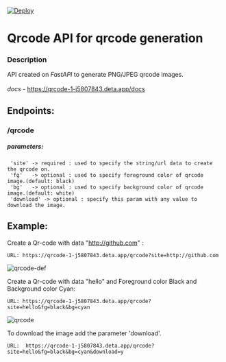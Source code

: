[![Deploy](https://button.deta.dev/1/svg)](https://deta.sh/)
# Qrcode API for qrcode generation

### Description

API created on _FastAPI_ to generate PNG/JPEG qrcode images. <br><br>
*docs* - https://qrcode-1-j5807843.deta.app/docs


## Endpoints:

### /qrcode 
<h5> parameters: </h5>

```
 'site' -> required : used to specify the string/url data to create the qrcode on. 
 'fg'   -> optional : used to specify foreground color of qrcode image.(default: black)
 'bg'   -> optional : used to specify background color of qrcode image.(default: white)
 'download' -> optional : specify this param with any value to download the image. 

```
## Example:

Create a Qr-code with data "http://github.com" :

` URL: https://qrcode-1-j5807843.deta.app/qrcode?site=http://github.com `

![qrcode-def](https://qrcode-1-j5807843.deta.app/qrcode?site=http://github.com)

Create a Qr-code with data "hello" and Foreground color Black and Background color Cyan:

` URL: https://qrcode-1-j5807843.deta.app/qrcode?site=hello&fg=black&bg=cyan `

![qrcode](https://qrcode-1-j5807843.deta.app/qrcode?site=hello&fg=black&bg=cyan)

To download the image add the parameter 'download'.

` URL:  https://qrcode-1-j5807843.deta.app/qrcode?site=hello&fg=black&bg=cyan&download=y `
 
